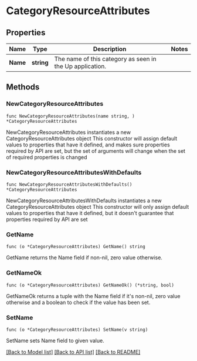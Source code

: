 # CategoryResourceAttributes

## Properties

Name | Type | Description | Notes
------------ | ------------- | ------------- | -------------
**Name** | **string** | The name of this category as seen in the Up application.  | 

## Methods

### NewCategoryResourceAttributes

`func NewCategoryResourceAttributes(name string, ) *CategoryResourceAttributes`

NewCategoryResourceAttributes instantiates a new CategoryResourceAttributes object
This constructor will assign default values to properties that have it defined,
and makes sure properties required by API are set, but the set of arguments
will change when the set of required properties is changed

### NewCategoryResourceAttributesWithDefaults

`func NewCategoryResourceAttributesWithDefaults() *CategoryResourceAttributes`

NewCategoryResourceAttributesWithDefaults instantiates a new CategoryResourceAttributes object
This constructor will only assign default values to properties that have it defined,
but it doesn't guarantee that properties required by API are set

### GetName

`func (o *CategoryResourceAttributes) GetName() string`

GetName returns the Name field if non-nil, zero value otherwise.

### GetNameOk

`func (o *CategoryResourceAttributes) GetNameOk() (*string, bool)`

GetNameOk returns a tuple with the Name field if it's non-nil, zero value otherwise
and a boolean to check if the value has been set.

### SetName

`func (o *CategoryResourceAttributes) SetName(v string)`

SetName sets Name field to given value.



[[Back to Model list]](../README.md#documentation-for-models) [[Back to API list]](../README.md#documentation-for-api-endpoints) [[Back to README]](../README.md)


